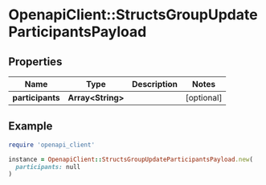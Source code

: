 # OpenapiClient::StructsGroupUpdateParticipantsPayload

## Properties

| Name | Type | Description | Notes |
| ---- | ---- | ----------- | ----- |
| **participants** | **Array&lt;String&gt;** |  | [optional] |

## Example

```ruby
require 'openapi_client'

instance = OpenapiClient::StructsGroupUpdateParticipantsPayload.new(
  participants: null
)
```

